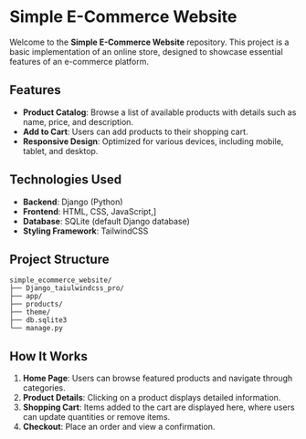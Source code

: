 # Simple E-Commerce Website

Welcome to the **Simple E-Commerce Website** repository. This project is a basic implementation of an online store, designed to showcase essential features of an e-commerce platform. 

## Features

- **Product Catalog**: Browse a list of available products with details such as name, price, and description.
- **Add to Cart**: Users can add products to their shopping cart.
- **Responsive Design**: Optimized for various devices, including mobile, tablet, and desktop.

## Technologies Used

- **Backend**: Django (Python)
- **Frontend**: HTML, CSS, JavaScript,]
- **Database**: SQLite (default Django database)
- **Styling Framework**: TailwindCSS

## Project Structure

```plaintext
simple_ecommerce_website/
├── Django_taiulwindcss_pro/     
├── app/        
├── products/        
├── theme/           
├── db.sqlite3        
└── manage.py         
```

## How It Works

1. **Home Page**: Users can browse featured products and navigate through categories.
2. **Product Details**: Clicking on a product displays detailed information.
3. **Shopping Cart**: Items added to the cart are displayed here, where users can update quantities or remove items.
4. **Checkout**: Place an order and view a confirmation.

